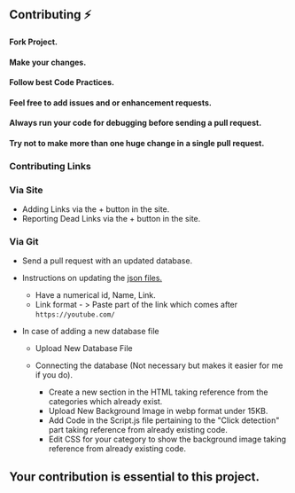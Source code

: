 ## Contributing ⚡

#### Fork Project.
#### Make your changes.
#### Follow best Code Practices.
#### Feel free to add issues and or enhancement requests.
#### Always run your code for debugging before sending a pull request.
#### Try not to make more than one huge change in a single pull request.



### Contributing Links

### Via Site
- Adding Links via the + button in the site.
- Reporting Dead Links via the + button in the site.
### Via Git
- Send a pull request with an updated database.
- Instructions on updating the [json files.](https://github.com/n-ce/YTFLIX/tree/main/Databases)
  - Have a numerical id, Name, Link.
  - Link format - > Paste part of the link which comes after `https://youtube.com/`
- In case of adding a new database file

  - Upload New Database File

  - Connecting the database (Not necessary but makes it easier for me if you do).

    - Create a new section in the HTML taking reference from the categories which already exist.
    - Upload New Background Image in webp format under 15KB.
    - Add Code in the Script.js file pertaining to the "Click detection" part taking reference from already existing code.
    - Edit CSS for your category to show the background image taking reference from already existing code.
## Your contribution is essential to this project.
